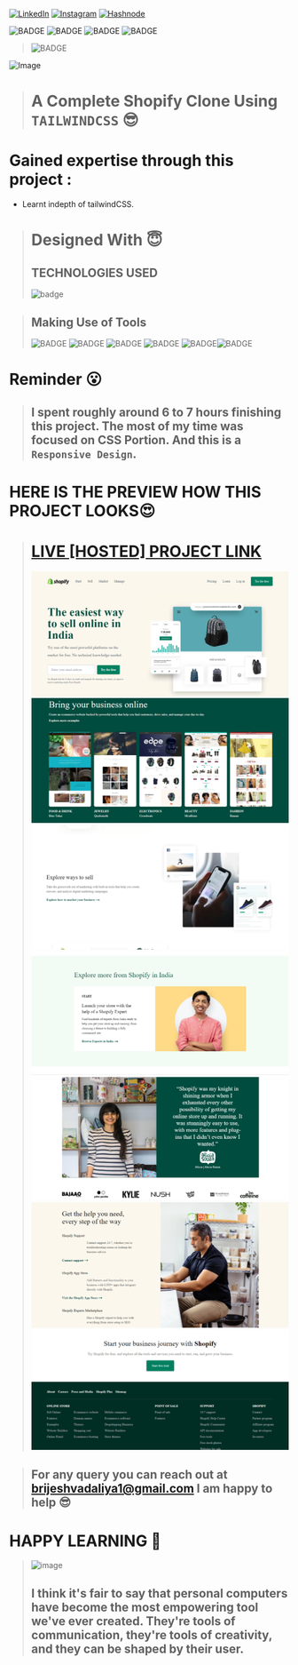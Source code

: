 
<!-- Social Links -->

[![LinkedIn][linkedin-shield]][linkedin-url]
[![Instagram][instagram-shield]][instagram-url]
[![Hashnode][hashnode-shield]][hashnode-url]

![BADGE](https://img.shields.io/badge/TailwindCSS-lightgrey)
![BADGE](https://img.shields.io/badge/LCO--INEURON-HITESH%20CHOUDHARY-lightgrey)
![BADGE](https://img.shields.io/badge/INEURON-FULL--STACK--JAVASCRIPT--WEBDEVELOPMENT-lightgrey)
![BADGE](https://img.shields.io/badge/HTML-HTML-lightgrey)

>![BADGE](https://img.shields.io/badge/MADE%20WITH%20FUN%20BY-BRIJESH%20VADALIA-blue)


![Image](https://cdn-images-1.medium.com/fit/t/1600/480/0*A70w-WrmSaBVxwAm.png)

> # A Complete Shopify Clone Using `TAILWINDCSS` 😎

# **Gained expertise through this project :**


- Learnt indepth of tailwindCSS.







># Designed With 😇
>## TECHNOLOGIES USED 
>![badge](https://img.shields.io/badge/HTML5-HTML5-orange)

>## Making Use of Tools
>![BADGE](https://img.shields.io/badge/GOOGLE-CHROME-blue)
>![BADGE](https://img.shields.io/badge/GIT-HUB-lightgrey)
>![BADGE](https://img.shields.io/badge/VS-CODE-blue)
>![BADGE](https://img.shields.io/badge/GIT-GIT-orange)
>![BADGE](https://img.shields.io/badge/NETLIFY-NETLIFY-blue)![BADGE](https://img.shields.io/badge/Tailwind-CSS-blue)
# Reminder 😮

>## I spent roughly around  6 to 7  hours finishing this project. The most of my time was focused on CSS Portion. And this is a `Responsive Design`.




# HERE IS THE PREVIEW HOW THIS PROJECT LOOKS😍
># [LIVE [HOSTED] PROJECT LINK](https://brijesh8128-shopify-clone.netlify.app/ "Shopify-clone-Netlify")
>![Screenshot](./screenshot/screenshot-1.png)
>![Screenshot](./screenshot/screenshot-2.png)
>![Screenshot](./screenshot/screenshot-3.png)
>![Screenshot](./screenshot/screenshot-4.png)
>![Screenshot](./screenshot/screenshot-5.png)
>![Screenshot](./screenshot/screenshot-6.png)
>![Screenshot](./screenshot/screenshot-7.png)



>## For any query you can reach out at brijeshvadaliya1@gmail.com I am happy to help 😎

# HAPPY LEARNING 🤩
>![image](https://raw.githubusercontent.com/ikeyurp/ikeyurp/master/src/Comp-Man.gif)
>## I think it's fair to say that personal computers have become the most empowering tool we've ever created. They're tools of communication, they're tools of creativity, and they can be shaped by their user.










<!-- Linkedin -->

[linkedin-shield]: https://img.shields.io/badge/-LinkedIn-black.svg?style=for-the-badge&logo=linkedin&colorB=0B5FBB
[linkedin-url]: https://www.linkedin.com/in/brijesh-vadaliya-16b3a2202/

<!-- Instagram -->

[instagram-shield]: https://img.shields.io/badge/Instagram-%23E4405F.svg?style=for-the-badge&logo=Instagram&logoColor=white
[instagram-url]: https://www.instagram.com/brijesh_vadaliya_8128/


<!-- Hashnode -->

[hashnode-shield]: https://img.shields.io/badge/Hashnode-2962FF?style=for-the-badge&logo=hashnode&logoColor=white
[hashnode-url]: https://brijeshvadaliya8128.hashnode.dev/




<!-- Project screenshot -->

[product-screenshot]: /readme_assets/project01.jpg
[project-url]: https://trending25.netlify.app/
